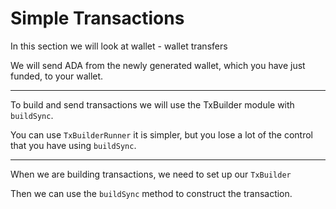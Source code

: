 # Simple Transactions

In this section we will look at wallet - wallet transfers

We will send ADA from the newly generated wallet, which you have just funded, to your
wallet.

---

To build and send transactions we will use the TxBuilder module with `buildSync`.

You can use `TxBuilderRunner` it is simpler, but you lose a lot of the control that you have using `buildSync`.

---

When we are building transactions, we need to set up our `TxBuilder`

Then we can use the `buildSync` method to construct the transaction.